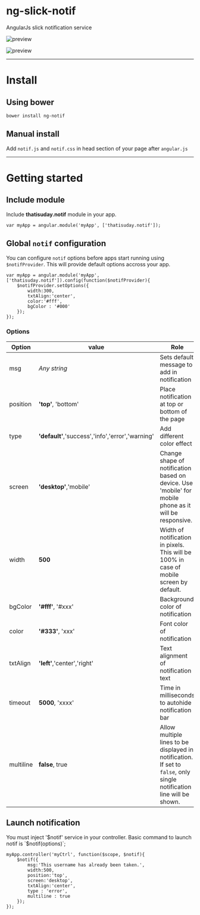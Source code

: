 # ng-slick-notif
AngularJs slick notification service

![preview](http://i.imgur.com/lwi8DDe.png)

![preview](http://i.imgur.com/Q5f221P.png)

***

# Install
## Using bower
```
bower install ng-notif
```

## Manual install
Add `notif.js` and `notif.css` in head section of your page after `angular.js`

***

# Getting started
## Include module
Include **thatisuday.notif** module in your app.
```
var myApp = angular.module('myApp', ['thatisuday.notif']);
```
## Global `notif` configuration
You can configure `notif` options before apps start running using `$notifProvider`. This will provide default options accross your app.
```
var myApp = angular.module('myApp', ['thatisuday.notif']).config(function($notifProvider){
	$notifProvider.setOptions({
		width:300,
		txtAlign:'center',
		color:'#fff',
		bgColor : '#000'
	});
});
```

### Options
| Option | value | Role |
| ------ | ----- | ---- |
| msg | _Any string_ | Sets default message to add in notification |
| position | **'top'**, 'bottom' | Place notification at top or bottom of the page |
| type | **'default'**,'success','info','error','warning' | Add different color effect |
| screen | **'desktop'**,'mobile' | Change shape of notification based on device. Use 'mobile' for mobile phone as it will be responsive.|
| width | **500** | Width of notification in pixels. This will be 100% in case of mobile screen by default. |
| bgColor | **'#fff'**, '#xxx' | Background color of notification |
| color | **'#333'**, 'xxx' | Font color of notification |
| txtAlign | **'left'**,'center','right' | Text alignment of notification text |
| timeout | **5000**, 'xxxx' | Time in milliseconds to autohide notification bar |
| multiline | **false**, true | Allow multiple lines to be displayed in notification. If set to `false`, only single notification line will be shown. |

## Launch notification
You must inject '$notif' service in your controller. Basic command to launch notif is `$notif(options)`;

```
myApp.controller('myCtrl', function($scope, $notif){
	$notif({
		msg:'This username has already been taken.',
		width:500,
		position:'top',
		screen:'desktop',
		txtAlign:'center',
		type : 'error',
		multiline : true
	});
});
```











